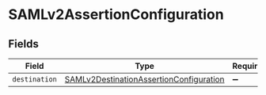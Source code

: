 # SAMLv2AssertionConfiguration


## Fields

| Field                                                                                                     | Type                                                                                                      | Required                                                                                                  | Description                                                                                               |
| --------------------------------------------------------------------------------------------------------- | --------------------------------------------------------------------------------------------------------- | --------------------------------------------------------------------------------------------------------- | --------------------------------------------------------------------------------------------------------- |
| `destination`                                                                                             | [SAMLv2DestinationAssertionConfiguration](../../models/shared/samlv2destinationassertionconfiguration.md) | :heavy_minus_sign:                                                                                        | N/A                                                                                                       |